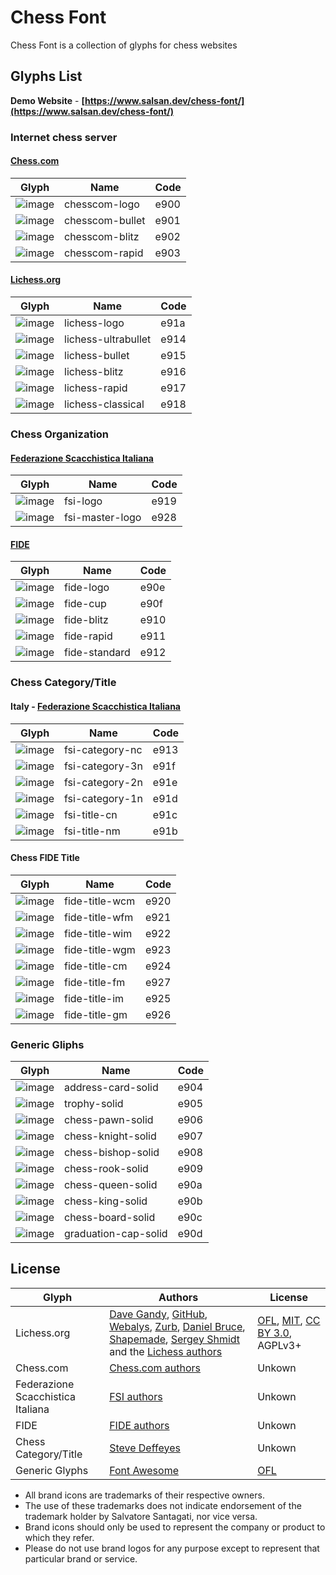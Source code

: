# Chess Font
Chess Font is a collection of glyphs for chess websites

## Glyphs List

**Demo Website** - **[https://www.salsan.dev/chess-font/](https://www.salsan.dev/chess-font/)**


### Internet chess server
 
#### [Chess.com](https://www.chess.com/)
| Glyph | Name | Code | 
|-------|------|------| 
|![image](https://user-images.githubusercontent.com/111319/166697189-2201d0c6-a3b7-4dae-9556-f241f8497cd4.png) | chesscom-logo | e900  | 
|![image](https://user-images.githubusercontent.com/111319/166699144-8fa69b90-0125-4c99-b301-f2caf8a64e80.png) | chesscom-bullet | e901 |
|![image](https://user-images.githubusercontent.com/111319/166699575-ab012a0e-6b42-45dc-878b-3e5521a4b9c4.png) | chesscom-blitz | e902 |
|![image](https://user-images.githubusercontent.com/111319/166709466-f8564e0d-a1b0-4a59-b575-a494a7fd95a2.png) | chesscom-rapid | e903 |

#### [Lichess.org](https://www.lichess.org/)
| Glyph | Name | Code | 
|-------|------|------| 
![image](https://user-images.githubusercontent.com/111319/166702369-10d222f8-57bb-4f97-a392-78e423e33609.png) | lichess-logo | e91a |
![image](https://user-images.githubusercontent.com/111319/166702809-049026ba-a69e-4a08-b098-809dc1e5e01a.png) | lichess-ultrabullet | e914 | 
![image](https://user-images.githubusercontent.com/111319/166703239-cb663d7d-ff55-4ceb-8cb7-7a624a1cd6c3.png) | lichess-bullet | e915 |
![image](https://user-images.githubusercontent.com/111319/166703771-ad80e9d3-3664-4232-8fd4-e29dafed238b.png) | lichess-blitz | e916 |
![image](https://user-images.githubusercontent.com/111319/166704282-c6c91a45-8fdb-4cbc-b38d-c5e677792072.png) | lichess-rapid | e917 |
![image](https://user-images.githubusercontent.com/111319/166704941-c72a2a8b-085e-4829-8edd-83f65121a7a8.png) | lichess-classical | e918 |

### Chess Organization
#### [Federazione Scacchistica Italiana](https://www.federscacchi.it/)
| Glyph | Name | Code | 
|-------|------|------| 
| ![image](https://user-images.githubusercontent.com/111319/166706743-3fe6ec7c-e9a2-4c38-b4f2-02f37aeedc8d.png) | fsi-logo | e919 |
| ![image](https://user-images.githubusercontent.com/111319/166707111-89bcfcf1-6ad9-4d1d-8633-2f0660971b15.png) | fsi-master-logo | e928 |

#### [FIDE](https://www.fide.com/)
| Glyph | Name | Code | 
|-------|------|------| 
| ![image](https://user-images.githubusercontent.com/111319/166713070-ef786a90-1a11-4c5d-81cc-e10b71be2f00.png) | fide-logo | e90e |
| ![image](https://user-images.githubusercontent.com/111319/166714735-5558ccbd-3ffb-4674-877e-211b1f51b572.png) | fide-cup | e90f |
| ![image](https://user-images.githubusercontent.com/111319/166715786-a39d29fb-bde8-476b-9d0b-35f43ceaf953.png) | fide-blitz | e910 |
| ![image](https://user-images.githubusercontent.com/111319/166720980-619e1ea4-3d8f-4f38-80b7-4d231b82ffa9.png) | fide-rapid | e911 |
| ![image](https://user-images.githubusercontent.com/111319/166721262-73d357a5-3763-48a6-8d9e-0db73c791507.png) | fide-standard | e912 |
 

### Chess Category/Title
#### Italy -  [Federazione Scacchistica Italiana](https://www.federscacchi.it/)
| Glyph | Name | Code | 
|-------|------|------| 
| ![image](https://user-images.githubusercontent.com/111319/166709911-9ecdc31b-376a-42e9-8620-7e329b3ebb0a.png) | fsi-category-nc | e913 | 
| ![image](https://user-images.githubusercontent.com/111319/166722630-445ec9c4-ea1e-4134-8cde-75273bc404a2.png) | fsi-category-3n | e91f |
| ![image](https://user-images.githubusercontent.com/111319/166723239-1d60324c-2bf8-41b1-b982-95e93ca617af.png) | fsi-category-2n | e91e |
| ![image](https://user-images.githubusercontent.com/111319/166724460-682df592-a542-4008-ad12-49f4e91b2b1b.png) | fsi-category-1n | e91d |
| ![image](https://user-images.githubusercontent.com/111319/166724799-5fd576b9-7990-4941-a00d-dee106c4527e.png) | fsi-title-cn | e91c |
| ![image](https://user-images.githubusercontent.com/111319/166724929-c8abc59d-c707-4da1-a608-0a1abb0ab6fe.png) | fsi-title-nm | e91b|

#### Chess FIDE Title
| Glyph | Name | Code | 
|-------|------|------| 
| ![image](https://user-images.githubusercontent.com/111319/166726148-17a0debb-35b8-4224-89f1-e867564298be.png) | fide-title-wcm | e920 |
| ![image](https://user-images.githubusercontent.com/111319/166727180-cb310d79-b647-4879-9a37-04fbb4fcab6d.png) | fide-title-wfm | e921 |
| ![image](https://user-images.githubusercontent.com/111319/166727108-93d284fd-560c-476d-9b98-bb44368de8fe.png) | fide-title-wim | e922 |
| ![image](https://user-images.githubusercontent.com/111319/166727004-b5098f63-db0d-489f-8ba1-b8adfb871a6c.png) | fide-title-wgm | e923 |
| ![image](https://user-images.githubusercontent.com/111319/166726885-3f1304e5-c0d9-4305-933b-86736faf6ac2.png) | fide-title-cm | e924 |
| ![image](https://user-images.githubusercontent.com/111319/166726464-69363ed8-c6d6-4142-b774-783b4ef6a0f8.png) | fide-title-fm | e927 |
| ![image](https://user-images.githubusercontent.com/111319/166726760-fdce8165-a56a-4f26-b562-ab42892a30c8.png) | fide-title-im | e925 |
| ![image](https://user-images.githubusercontent.com/111319/166726679-637202ff-1707-44ed-a4f5-177f27aa7739.png)| fide-title-gm | e926 |



### Generic Gliphs
| Glyph | Name | Code | 
|-------|------|------| 
| ![image](https://user-images.githubusercontent.com/111319/166730302-9488ab36-5d9f-487d-9891-7a30ee0881af.png) | address-card-solid | e904 |
| ![image](https://user-images.githubusercontent.com/111319/166729978-1ad464dc-ff3f-4815-a9bb-d632308b33d9.png) | trophy-solid | e905 |
| ![image](https://user-images.githubusercontent.com/111319/166729213-258e6db9-0586-405a-bcb4-dc2c9cbb3c27.png) | chess-pawn-solid | e906 |
| ![image](https://user-images.githubusercontent.com/111319/166729127-a2cc1223-51f2-46b4-9a9f-0fab1c3732ca.png) | chess-knight-solid | e907 |
| ![image](https://user-images.githubusercontent.com/111319/166729004-5271dae3-3f4b-4b3b-919e-364f389caa7c.png) | chess-bishop-solid | e908 |
| ![image](https://user-images.githubusercontent.com/111319/166728875-214367c0-95df-4c10-98ae-a29af1bf6701.png) | chess-rook-solid | e909 |
| ![image](https://user-images.githubusercontent.com/111319/166728432-1a0e11c8-4f90-4d2d-850c-55c4e08f347e.png) | chess-queen-solid | e90a |
| ![image](https://user-images.githubusercontent.com/111319/166731179-b292f62d-ceef-4792-bda3-b7cceb2b762f.png) | chess-king-solid |  e90b |
| ![image](https://user-images.githubusercontent.com/111319/166730969-d4cb78ea-b9a0-47d9-9212-4be4687c2c79.png) | chess-board-solid | e90c |
| ![image](https://user-images.githubusercontent.com/111319/166730644-dfdf1716-b797-41eb-81e7-04fec39f9b57.png) | graduation-cap-solid | e90d |


## License
| Glyph | Authors | License |
|-------|---------|---------|
| Lichess.org | [Dave Gandy](http://fontawesome.io/), [GitHub](https://github.com/primer/octicons), [Webalys](http://www.webalys.com/), [Zurb](http://zurb.com/playground/foundation-icon-fonts-3), [Daniel Bruce](http://www.entypo.com/), [Shapemade](http://steadysets.com/), [Sergey Shmidt](http://designmodo.com/linecons-free/) and the [Lichess authors](https://github.com/lichess-org/lila/blob/master/COPYING.md) | [OFL](http://scripts.sil.org/cms/scripts/page.php?site_id=nrsi&id=OFL), [MIT](https://github.com/primer/octicons/blob/master/LICENSE), [CC BY 3.0](https://creativecommons.org/licenses/by/3.0/), AGPLv3+ | 
| Chess.com | [Chess.com authors](https://github.com/ChessCom) | Unkown |
| Federazione Scacchistica Italiana | [FSI authors](https://www.federscacchi.it/) | Unkown |
| FIDE | [FIDE authors](https://fide.com/) | Unkown |
| Chess Category/Title | [Steve Deffeyes](http://deffeyes.com/) | Unkown |
| Generic Glyphs | [Font Awesome](https://fontawesome.com/) | [OFL](https://scripts.sil.org/cms/scripts/page.php?site_id=nrsi&id=OFL)|
 

- All brand icons are trademarks of their respective owners.
- The use of these trademarks does not indicate endorsement of the trademark holder by Salvatore Santagati, nor vice versa.
- Brand icons should only be used to represent the company or product to which they refer.
- Please do not use brand logos for any purpose except to represent that particular brand or service.


